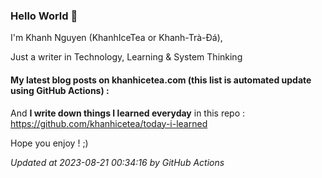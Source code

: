 ### Hello World 👋

I'm Khanh Nguyen (KhanhIceTea or Khanh-Trà-Đá),

Just a writer in Technology, Learning & System Thinking

#### My latest blog posts on khanhicetea.com (this list is automated update using GitHub Actions) :



And **I write down things I learned everyday** in this repo : https://github.com/khanhicetea/today-i-learned

Hope you enjoy ! ;)

*Updated at 2023-08-21 00:34:16 by GitHub Actions*